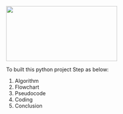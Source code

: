 <img align="centre" width="300" height="150" src="https://1.bp.blogspot.com/-tx7nfp4dVuE/YQAsplWEkxI/AAAAAAAABGE/Jup3qkIiDfg1IMZHxCZpAutoAqPLj6ZOwCLcBGAsYHQ/w1600/Screenshot%2B%2528190%2529%2B%25286%2529.jpg">

To built this python project
Step as below:
1. Algorithm
2. Flowchart
3. Pseudocode
4. Coding
5. Conclusion

